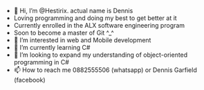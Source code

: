 - 👋 Hi, I’m @Hestirix. actual name is Dennis
- Loving programming and doing my best to get better at it
- Currently enrolled in the ALX software engineering program
- Soon to become a master of Git ^_^
- 👀 I’m interested in web and Mobile development
- 🌱 I’m currently learning C#
- 💞️ I’m looking to expand my understanding of object-oriented programming in C#
- 📫 How to reach me 0882555506 (whatsapp) or Dennis Garfield (facebook)

<!---
Hestirix/Hestirix is a ✨ special ✨ repository because its `README.md` (this file) appears on your GitHub profile.
You can click the Preview link to take a look at your changes.
--->
